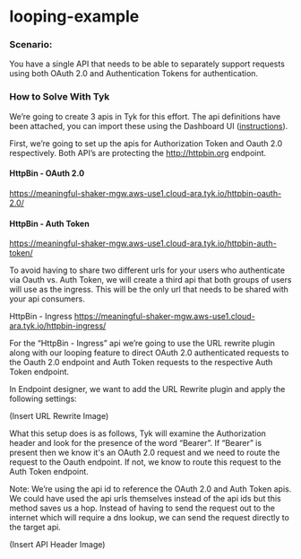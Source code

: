 # looping-example
### Scenario:
You have a single API that needs to be able to separately support requests using both OAuth 2.0 and Authentication Tokens for authentication.

### How to Solve With Tyk
We’re going to create 3 apis in Tyk for this effort.  The api definitions have been attached, you can import these using the Dashboard UI ([instructions](https://tyk.io/docs/tyk-configuration-reference/import-apis/#import-apis-via-the-dashboard)).

First, we’re going to set up the apis for Authorization Token and Oauth 2.0 respectively.  Both API’s are protecting the http://httpbin.org endpoint.

#### HttpBin - OAuth 2.0
https://meaningful-shaker-mgw.aws-use1.cloud-ara.tyk.io/httpbin-oauth-2.0/


#### HttpBin - Auth Token
https://meaningful-shaker-mgw.aws-use1.cloud-ara.tyk.io/httpbin-auth-token/


To avoid having to share two different urls for your users who authenticate via Oauth vs. Auth Token, we will create a third api that both groups of users will use as the ingress.  This will be the only url that needs to be shared with your api consumers.

HttpBin - Ingress
https://meaningful-shaker-mgw.aws-use1.cloud-ara.tyk.io/httpbin-ingress/


For the “HttpBin - Ingress” api we’re going to use the URL rewrite plugin along with our looping feature to direct OAuth 2.0 authenticated requests to the Oauth 2.0 endpoint and Auth Token requests to the respective Auth Token endpoint.

In Endpoint designer, we want to add the URL Rewrite plugin and apply the following settings:

(Insert URL Rewrite Image)


What this setup does is as follows, Tyk will examine the Authorization header and look for the presence of the word “Bearer”.  If “Bearer” is present then we know it's an OAuth 2.0 request and we need to route the request to the Oauth endpoint.  If not, we know to route this request to the Auth Token endpoint.

Note: We’re using the api id to reference the OAuth 2.0 and Auth Token apis.  We could have used the api urls themselves instead of the api ids but this method saves us a hop.  Instead of having to send the request out to the internet which will require a dns lookup, we can send the request directly to the target api. 

(Insert API Header Image)
